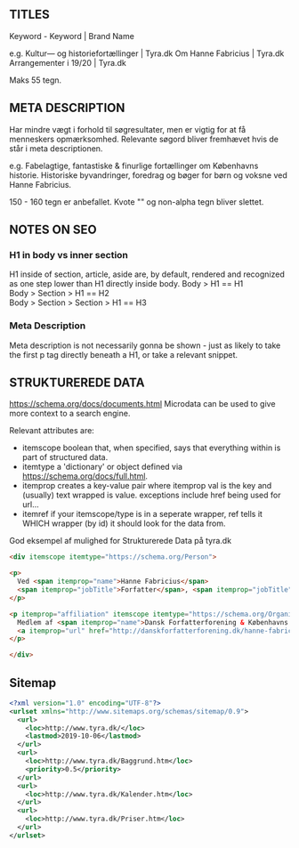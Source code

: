 ## TITLES
Keyword - Keyword | Brand Name

e.g.
Kultur— og historiefortællinger | Tyra.dk
Om Hanne Fabricius | Tyra.dk
Arrangementer i 19/20 | Tyra.dk

Maks 55 tegn.





## META DESCRIPTION
Har mindre vægt i forhold til søgresultater, men er vigtig for at få menneskers opmærksomhed.
Relevante søgord bliver fremhævet hvis de står i meta descriptionen.

e.g.
Fabelagtige, fantastiske & finurlige fortællinger om Københavns historie. Historiske byvandringer, foredrag og bøger for børn og voksne ved Hanne Fabricius.

150 - 160 tegn er anbefallet.
Kvote "" og non-alpha tegn bliver slettet.





## NOTES ON SEO
### H1 in body vs inner section
H1 inside of section, article, aside are, by default, rendered and recognized as one step lower than H1 directly inside body.
Body > H1 == H1\
Body > Section > H1 == H2\
Body > Section > Section > H1 == H3

### Meta Description
Meta description is not necessarily gonna be shown - just as likely to take the first p tag directly beneath a H1, or take a relevant snippet.





## STRUKTUREREDE DATA
https://schema.org/docs/documents.html
Microdata can be used to give more context to a search engine.

Relevant attributes are:
* itemscope
  boolean that, when specified, says that everything within is part of structured data.
* itemtype
  a 'dictionary' or object defined via https://schema.org/docs/full.html.
* itemprop
  creates a key-value pair where itemprop val is the key and (usually) text wrapped is value. exceptions include href being used for url...
* itemref
  if your itemscope/type is in a seperate wrapper, ref tells it WHICH wrapper (by id) it should look for the data from.


God eksempel af mulighed for Strukturerede Data på tyra.dk
```html
<div itemscope itemtype="https://schema.org/Person">

<p>
  Ved <span itemprop="name">Hanne Fabricius</span>
  <span itemprop="jobTitle">Forfatter</span>, <span itemprop="jobTitle">historiefortæller</span>, <span itemprop="jobTitle">forlægger</span> og <span itemprop="jobTitle">arkæolog</span>
</p>

<p itemprop="affiliation" itemscope itemtype="https://schema.org/Organization">
  Medlem af <span itemprop="name">Dansk Forfatterforening & Københavns Byvandrerlaug</span>
  <a itemprop="url" href="http://danskforfatterforening.dk/hanne-fabricius-4297/">Hanne Fabricius på danskforfatterforening.dk</a>
</p>

</div>
```




## Sitemap
```xml
<?xml version="1.0" encoding="UTF-8"?>
<urlset xmlns="http://www.sitemaps.org/schemas/sitemap/0.9">
  <url>
    <loc>http://www.tyra.dk/</loc>
    <lastmod>2019-10-06</lastmod>
  </url>
  <url>
    <loc>http://www.tyra.dk/Baggrund.htm</loc>
    <priority>0.5</priority>
  </url>
  <url>
    <loc>http://www.tyra.dk/Kalender.htm</loc>
  </url>
  <url>
    <loc>http://www.tyra.dk/Priser.htm</loc>
  </url>
</urlset>